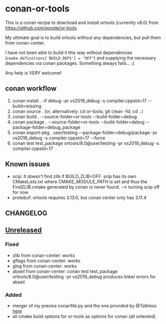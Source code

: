# conan-or-tools

This is a conan recipe to download and install ortools (currently v8.0) from https://github.com/google/or-tools.

My ultimate goal is to build ortools without any dependencies, but pull them from conan-center.

I have not been able to build it this way without dependencies (`cmake.definitions['BUILD_DEPS'] = "OFF"`) and supplying the necessary dependencies via conan packages. Something always fails... :(

Any help is VERY welcome!

## conan workflow

1. conan install . -if debug -pr vs2019_debug -s compiler.cppstd=17 --build=missing
2. conan source . (or, alternatively: cd or-tools; git clean -fd; cd ..)
3. conan build . --source-folder=or-tools --build-folder=debug
4. conan package . --source-folder=or-tools --build-folder=debug --package-folder=debug_package
5. conan export-pkg . user/testing --package-folder=debug/package -pr vs2019_debug -s compiler.cppstd=17 --force
6. conan test test_package ortools/8.0@user/testing -pr vs2019_debug -s compiler.cppstd=17

## Known issues

- scip: It doesn't find zlib if BUILD_ZLIB=OFF. scip has its own CMakeLists.txt where CMAKE_MODULE_PATH is set and thus the FindZLIB.cmake generated by conan is never found. --> turning scip off for now
- protobuf: ortools requires 3.13.0, but conan center only has 3.11.4

## CHANGELOG

## [Unreleased]

### Fixed

- zlib from conan-center: works
- gflags from conan-center: works
- glog from conan-center: works
- abseil from conan-center: conan test test_package ortools/8.0@user/testing -pr vs2019_debug produces linker errors for abseil

### Added

- merger of my previos conanfile.py and the one provided by @Talkless [here](https://gist.github.com/Talkless/a2eda9abfb005bd314c92140e72c3b2b)
- all cmake build options for or-tools as options for conan (all untested)

[unreleased]: https://github.com/philsuess/conan-or-tools
